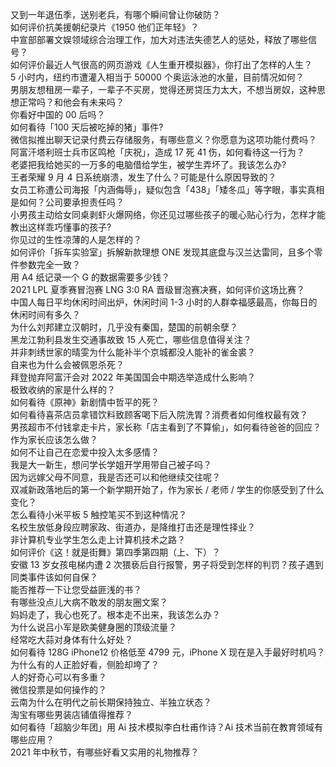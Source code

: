 又到一年退伍季，送别老兵，有哪个瞬间曾让你破防？  
如何评价抗美援朝纪录片《1950 他们正年轻》？  
中宣部部署文娱领域综合治理工作，加大对违法失德艺人的惩处，释放了哪些信号？  
如何评价最近人气很高的网页游戏《人生重开模拟器》，你打出了怎样的人生？  
5 小时内，纽约市遭灌入相当于 50000 个奥运泳池的水量，目前情况如何？  
男朋友想租房一辈子，一辈子不买房，觉得还房贷压力太大，不想当房奴，这种思想正常吗？和他会有未来吗？  
你看好中国的 00 后吗？  
如何看待「100 天后被吃掉的猪」事件?  
微信拟推出聊天记录付费云存储服务，有哪些意义？你愿意为这项功能付费吗？  
阿富汗塔利班士兵市区鸣枪「庆祝」，造成 17 死 41 伤，如何看待这一行为？  
老婆把我给她买的一万多的电脑借给学生，被学生弄坏了。我该怎么办?  
王者荣耀 9 月 4 日系统崩溃，发生了什么？可能是什么原因导致的？  
女员工称遭公司海报「内涵侮辱」，疑似包含「438」「矮冬瓜」等字眼，事实真相是如何？公司要承担责任吗？  
小男孩主动给女同桌剥虾火爆网络，你还见过哪些孩子的暖心贴心行为，怎样才能教出这样乖巧懂事的孩子?  
你见过的生性凉薄的人是怎样的？  
如何评价「拆车实验室」拆解新款理想 ONE 发现其底盘与汉兰达雷同，且多个零件参数完全一致？  
用 A4 纸记录一个 G 的数据需要多少钱？  
2021 LPL 夏季赛冒泡赛 LNG 3:0 RA 晋级冒泡赛决赛，如何评价这场比赛？  
中国人每日平均休闲时间出炉，休闲时间 1-3 小时的人群幸福感最高，你每日的休闲时间有多久？  
为什么刘邦建立汉朝时，几乎没有秦国，楚国的前朝余孽？  
黑龙江勃利县发生交通事故致 15 人死亡，哪些信息值得关注？  
并非刺绣世家的晴雯为什么能补半个京城都没人能补的雀金裘？  
自来也为什么会被佩恩杀死？  
拜登抛弃阿富汗会对 2022 年美国国会中期选举造成什么影响？  
极致收纳的家是什么样的？  
如何看待《原神》新剧情中哲平的死？  
如何看待喜茶店员拿错饮料致顾客喝下后入院洗胃？消费者如何维权最有效？  
男孩超市不付钱拿走卡片，家长称「店主看到了不算偷」，如何看待爸爸的回应？作为家长应该怎么做？  
如何不让自己在恋爱中投入太多感情？  
我是大一新生，想问学长学姐开学用带自己被子吗？  
因为远嫁父母不同意，我是否还可以和他继续交往呢？  
双减新政落地后的第一个新学期开始了，作为家长 / 老师 / 学生的你感受到了什么变化？  
怎么看待小米平板 5 触控笔买不到这种情况？  
名校生放低身段应聘家政、街道办，是降维打击还是理性择业？  
非计算机专业学生怎么走上计算机技术之路？  
如何评价《这！就是街舞》第四季第四期（上、下）？  
安徽 13 岁女孩电梯内遭 2 次猥亵后自行报警，男子将受到怎样的判罚？孩子遇到同类事件该如何自保？  
能否推荐一下让您受益匪浅的书？  
有哪些没点儿大病不敢发的朋友圈文案？  
妈妈走了，我心也死了。根本走不出来，我该怎么办？  
为什么说吕小军是欧美健身圈的顶级流量？  
经常吃大蒜对身体有什么好处？  
如何看待 128G iPhone12 价格低至 4799 元，iPhone X 现在是入手最好时机吗？  
为什么有的人正脸好看，侧脸却垮了？  
人的好奇心可以有多重？  
微信投票是如何操作的？  
云南为什么在明代之前长期保持独立、半独立状态？  
淘宝有哪些男装店铺值得推荐？  
如何看待「超脑少年团」用 Ai 技术模拟李白杜甫作诗？Ai 技术当前在教育领域有哪些应用？  
2021 年中秋节，有哪些好看又实用的礼物推荐？  
